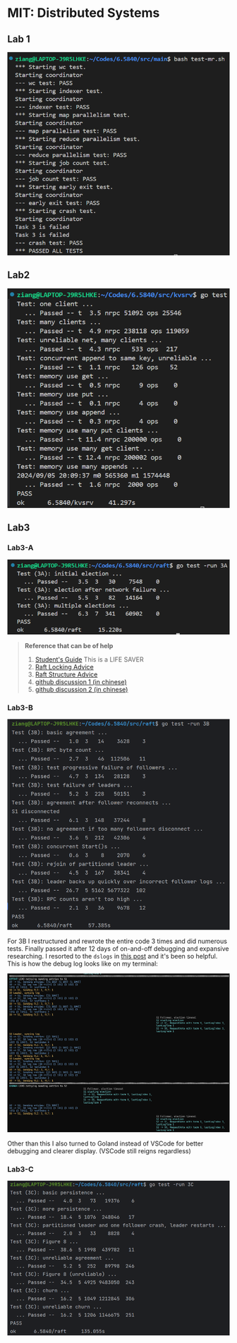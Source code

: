# MIT: Distributed Systems

## Lab 1

![](pics/Lab1Passed.png)

## Lab2

![](pics/Lab2Passed.png)

## Lab3

### Lab3-A

![](pics/Lab3APassed.png)

> **Reference that can be of help**
> 
> 1. [Student's Guide](https://thesquareplanet.com/blog/students-guide-to-raft/) This is a LIFE SAVER
> 2. [Raft Locking Advice](https://pdos.csail.mit.edu/6.824/labs/raft-locking.txt)
> 3. [Raft Structure Advice](https://pdos.csail.mit.edu/6.824/labs/raft-structure.txt)
> 4. [github discussion 1 (in chinese)](https://github.com/springfieldking/mit-6.824-golabs-2018/issues/1)
> 5. [github discussion 2 (in chinese)](https://github.com/springfieldking/mit-6.824-golabs-2018/issues/3)

### Lab3-B

![](pics/Lab3BPassed.png)

For 3B I restructured and rewrote the entire code 3 times and did numerous tests. Finally passed it after 12 days of on-and-off debugging and expansive researching. I resorted to the `dslogs` in [this post](https://blog.josejg.com/debugging-pretty/) and it's been so helpful. This is how the debug log looks like on my terminal:

![](pics/debugLog.png)

Other than this I also turned to Goland instead of VSCode for better debugging and clearer display. (VSCode still reigns regardless)

### Lab3-C

![](pics/Lab3CPassed.png)